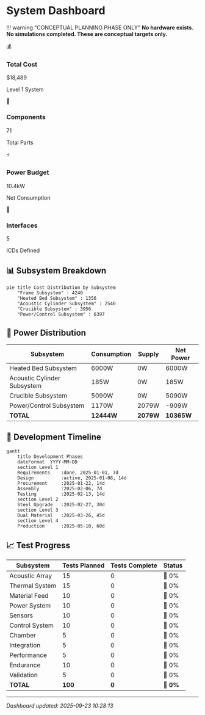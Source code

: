 # System Dashboard

!!! warning "CONCEPTUAL PLANNING PHASE ONLY"
    **No hardware exists. No simulations completed. These are conceptual targets only.**

<div class="dashboard-grid">

<div class="metric-card">
<span class="metric-icon">💰</span>
<div class="metric-content">
<h3>Total Cost</h3>
<p class="metric-value">$18,489</p>
<p class="metric-label">Level 1 System</p>
</div>
</div>

<div class="metric-card">
<span class="metric-icon">🔧</span>
<div class="metric-content">
<h3>Components</h3>
<p class="metric-value">71</p>
<p class="metric-label">Total Parts</p>
</div>
</div>

<div class="metric-card">
<span class="metric-icon">⚡</span>
<div class="metric-content">
<h3>Power Budget</h3>
<p class="metric-value">10.4kW</p>
<p class="metric-label">Net Consumption</p>
</div>
</div>

<div class="metric-card">
<span class="metric-icon">🔌</span>
<div class="metric-content">
<h3>Interfaces</h3>
<p class="metric-value">5</p>
<p class="metric-label">ICDs Defined</p>
</div>
</div>

</div>

## 📊 Subsystem Breakdown

```mermaid
pie title Cost Distribution by Subsystem
    "Frame Subsystem" : 4240
    "Heated Bed Subsystem" : 1356
    "Acoustic Cylinder Subsystem" : 2540
    "Crucible Subsystem" : 3956
    "Power/Control Subsystem" : 6397
```

## 🔋 Power Distribution

| Subsystem | Consumption | Supply | Net Power |
|-----------|-------------|--------|-----------|
| Heated Bed Subsystem | 6000W | 0W | 6000W |
| Acoustic Cylinder Subsystem | 185W | 0W | 185W |
| Crucible Subsystem | 5090W | 0W | 5090W |
| Power/Control Subsystem | 1170W | 2079W | -909W |
| **TOTAL** | **12444W** | **2079W** | **10365W** |

## 🔄 Development Timeline

```mermaid
gantt
    title Development Phases
    dateFormat  YYYY-MM-DD
    section Level 1
    Requirements    :done, 2025-01-01, 7d
    Design          :active, 2025-01-08, 14d
    Procurement     :2025-01-22, 14d
    Assembly        :2025-02-06, 7d
    Testing         :2025-02-13, 14d
    section Level 2
    Steel Upgrade   :2025-02-27, 30d
    section Level 3
    Dual Material   :2025-03-26, 45d
    section Level 4
    Production      :2025-05-10, 60d
```

## 📈 Test Progress

| Subsystem | Tests Planned | Tests Complete | Status |
|-----------|--------------|----------------|--------|
| Acoustic Array | 15 | 0 | 🔴 0% |
| Thermal System | 15 | 0 | 🔴 0% |
| Material Feed | 10 | 0 | 🔴 0% |
| Power System | 10 | 0 | 🔴 0% |
| Sensors | 10 | 0 | 🔴 0% |
| Control System | 10 | 0 | 🔴 0% |
| Chamber | 5 | 0 | 🔴 0% |
| Integration | 5 | 0 | 🔴 0% |
| Performance | 5 | 0 | 🔴 0% |
| Endurance | 10 | 0 | 🔴 0% |
| Validation | 5 | 0 | 🔴 0% |
| **TOTAL** | **100** | **0** | **🔴 0%** |

---
*Dashboard updated: 2025-09-23 10:28:13*

